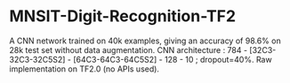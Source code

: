 # MNSIT-Digit-Recognition-TF2
A CNN network trained on 40k examples, giving an accuracy of 98.6% on 28k test set without data augmentation.
CNN architecture : 784 - [32C3-32C3-32C5S2] - [64C3-64C3-64C5S2] - 128 - 10 ; dropout=40%.
Raw implementation on TF2.0 (no APIs used).
